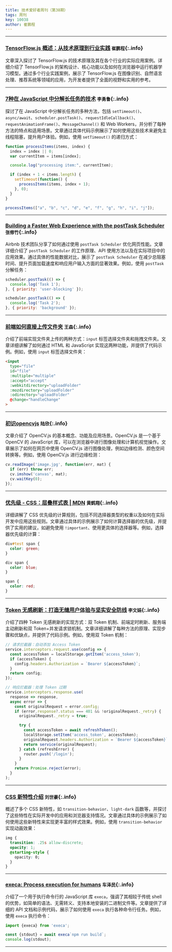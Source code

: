 ```yaml
---
title: 技术爱好者周刊（第38期）
tags: 周刊
key: 10038
author: 崔鹏程
---
```

---

### [TensorFlow.js 概述：从技术原理到行业实践](https://zhuanlan.zhihu.com/p/27328238529) `崔鹏程`{:.info}

文章深入探讨了 TensorFlow.js 的技术原理及其在各个行业的实际应用案例。详细介绍了 TensorFlow.js 的架构设计、核心功能以及如何在浏览器中运行机器学习模型。通过多个行业实践案例，展示了 TensorFlow.js 在图像识别、自然语言处理、推荐系统等领域的应用，为开发者提供了全面的视野和实用的参考。

---

### [7种在 JavaScript 中分解长任务的技术](https://mp.weixin.qq.com/s/pcJaHNNA90Qsmqq4peItVQ) `李勇鲁`{:.info}

探讨了在 JavaScript 中分解长任务的多种方法，包括 `setTimeout()`、`async/await`、`scheduler.postTask()`、`requestIdleCallback()`、`requestAnimationFrame()`、`MessageChannel()` 和 Web Workers，并分析了每种方法的特点和适用场景。文章通过具体代码示例展示了如何使用这些技术来避免主线程阻塞，提升用户体验。例如，使用 `setTimeout()` 的递归方式：

```javascript
function processItems(items, index) {
  index = index || 0;
  var currentItem = items[index];

  console.log("processing item:", currentItem);

  if (index + 1 < items.length) {
    setTimeout(function() {
      processItems(items, index + 1);
    }, 0);
  }
}

processItems(["a", "b", "c", "d", "e", "f", "g", "h", "i", "j"]);
```

---

### [Building a Faster Web Experience with the postTask Scheduler](https://medium.com/airbnb-engineering/building-a-faster-web-experience-with-the-posttask-scheduler-276b83454e91) `张修竹`{:.info}

Airbnb 技术团队分享了如何通过使用 `postTask Scheduler` 优化网页性能。文章详细介绍了 `postTask Scheduler` 的工作原理、API 使用方法以及在实际项目中的应用效果。通过具体的性能数据对比，展示了 `postTask Scheduler` 在减少总阻塞时间、提升页面加载速度和响应用户输入方面的显著效果。例如，使用 `postTask` 分解任务：

```javascript
scheduler.postTask(() => {
  console.log('Task 1');
}, { priority: 'user-blocking' });

scheduler.postTask(() => {
  console.log('Task 2');
}, { priority: 'background' });
```

---

### [前端如何直接上传文件夹](https://juejin.cn/post/7292323606875553843) `王森`{:.info}

介绍了前端实现文件夹上传的两种方式：`input` 标签选择文件夹和拖拽文件夹。文章详细讲解了如何通过 HTML 和 JavaScript 实现这两种功能，并提供了代码示例。例如，使用 `input` 标签选择文件夹：

```html
<input
  type="file"
  id="file"
  :multiple="multiple"
  :accept="accept"
  :webkitdirectory="uploadFolder"
  :mozdirectory="uploadFolder"
  :odirectory="uploadFolder"
  @change="handleChange"
>
```

---

### [初识opencvjs](https://zhuanlan.zhihu.com/p/647118716) `陆欣`{:.info}

文章介绍了 OpenCV.js 的基本概念、功能及应用场景。OpenCV.js 是一个基于 OpenCV 的 JavaScript 库，可以在浏览器中进行图像处理和计算机视觉操作。文章展示了如何在网页中使用 OpenCV.js 进行图像处理，例如边缘检测、颜色空间转换等。例如，使用 OpenCV.js 进行边缘检测：

```javascript
cv.readImage('image.jpg', function(err, mat) {
  if (err) throw err;
  cv.imshow('canvas', mat);
  cv.waitKey(0);
});
```

---

### [优先级 - CSS：层叠样式表 | MDN](https://developer.mozilla.org/zh-CN/docs/Web/CSS/CSS_cascade/Specificity) `黄鹤翔`{:.info}

详细讲解了 CSS 优先级的计算规则，包括不同选择器类型的权重以及如何在实际开发中应用这些规则。文章通过具体的示例展示了如何计算选择器的优先级，并提供了实用的建议，如避免使用 `!important`、使用更具体的选择器等。例如，选择器优先级的计算：

```css
div#test span {
  color: green;
}

div span {
  color: blue;
}

span {
  color: red;
}
```

---

### [Token 无感刷新：打造无缝用户体验与坚实安全防线](https://juejin.cn/post/7471353450752671753) `李文娟`{:.info}

介绍了四种 Token 无感刷新的实现方式：双 Token 机制、前端定时刷新、服务端主动刷新和双 Token+并发请求锁机制。文章详细讲解了每种方法的原理、实现步骤和优缺点，并提供了代码示例。例如，使用双 Token 机制：

```javascript
// 请求拦截器：自动添加 Access Token
service.interceptors.request.use(config => {
  const accessToken = localStorage.getItem('access_token');
  if (accessToken) {
    config.headers.Authorization = `Bearer ${accessToken}`;
  }
  return config;
});

// 响应拦截器：处理 Token 过期
service.interceptors.response.use(
  response => response,
  async error => {
    const originalRequest = error.config;
    if (error.response?.status === 401 && !originalRequest._retry) {
      originalRequest._retry = true;

      try {
        const accessToken = await refreshToken();
        localStorage.setItem('access_token', accessToken);
        originalRequest.headers.Authorization = `Bearer ${accessToken}`;
        return service(originalRequest);
      } catch (refreshError) {
        router.push('/login');
      }
    }
    return Promise.reject(error);
  }
);
```

---

### [CSS 新特性介绍](https://juejin.cn/post/7450434330672234530) `刘世豪`{:.info}

概述了多个 CSS 新特性，如 `transition-behavior`、`light-dark` 函数等，并探讨了这些特性在实际开发中的应用和浏览器支持情况。文章通过具体的示例展示了如何使用这些新特性来实现更丰富的样式效果。例如，使用 `transition-behavior` 实现动画效果：

```css
img {
  transition: .25s allow-discrete;
  opacity: 1;
  @starting-style {
    opacity: 0;
  }
}
```

---

### [execa: Process execution for humans](https://github.com/sindresorhus/execa) `车泽民`{:.info}

介绍了一个用于执行命令行的 JavaScript 库 `execa`，强调了其相较于传统 shell 的优势，如简单的语法、无需转义、支持本地安装的二进制文件等。文章提供了详细的 API 文档和示例代码，展示了如何使用 `execa` 执行各种命令行任务。例如，使用 `execa` 执行命令：

```javascript
import {execa} from 'execa';

const {stdout} = await execa`npm run build`;
console.log(stdout);
```

---
